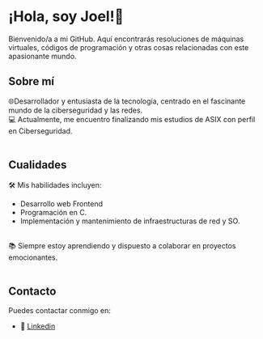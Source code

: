 # ¡Hola, soy Joel!👋
Bienvenido/a a mi GitHub. Aquí encontrarás resoluciones de máquinas virtuales, códigos de programación y otras cosas relacionadas con este apasionante mundo. 
<br>
## Sobre mí
🌐Desarrollador y entusiasta de la tecnología, centrado en el fascinante mundo de la ciberseguridad y las redes. <br>
💻 Actualmente, me encuentro finalizando mis estudios de ASIX con perfil en Ciberseguridad. <br> <br>

## Cualidades
🛠️ Mis habilidades incluyen:
- Desarrollo web Frontend 
- Programación en C.
- Implementación y mantenimiento de infraestructuras de red y SO. <br> <br>

📚 Siempre estoy aprendiendo y dispuesto a colaborar en proyectos emocionantes. <br> <br>

## Contacto
Puedes contactar conmigo en: 
- 💼 [Linkedin](https://www.linkedin.com/in/joel-tapia/) 
